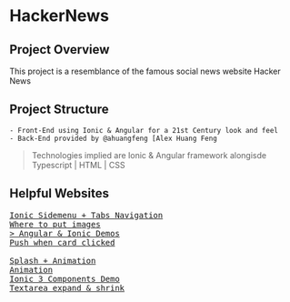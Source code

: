 # HackerNews

## Project Overview
This project is a resemblance of the famous social news website Hacker News

## Project Structure
    - Front-End using Ionic & Angular for a 21st Century look and feel
    - Back-End provided by @ahuangfeng [Alex Huang Feng
> Technologies implied are Ionic & Angular framework alongisde Typescript | HTML | CSS

## Helpful Websites
<pre>
<a href="https://devdactic.com/ionic-side-menu-tabs/">Ionic Sidemenu + Tabs Navigation</a>
<a href="https://forum.ionicframework.com/t/where-should-i-put-images/41463/6">Where to put images</a>
<a href="https://demo.mobiscroll.com/angular/alerts-notifications#">> Angular & Ionic Demos</a>
<a href="https://github.com/CsgeeksYoutube/IONIC-3-tab-App/tree/master/tutorial%2029%20and%2030">Push when card clicked</a>

<a href="https://www.youtube.com/watch?v=dPUmskG_-y0">Splash + Animation</a>
<a href="https://www.youtube.com/watch?v=_DdqcjmHOHQ">Animation</a>
<a href="https://github.com/yannbf/ionic3-components">Ionic 3 Components Demo</a>
<a href="https://forum.ionicframework.com/t/solved-ion-textarea-resize-height-dynamically/80885">Textarea expand & shrink</a>
</pre>